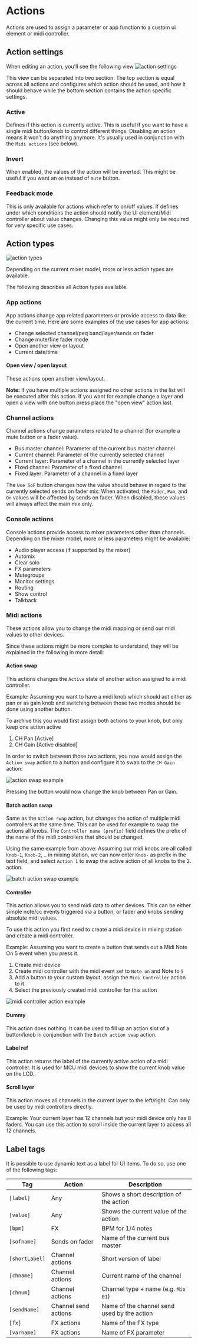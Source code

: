 # Actions

Actions are used to assign a parameter or app function to a custom ui element or midi controller.

## Action settings

When editing an action, you'll see the following view
![action settings](img/actions/action-settings.png)

This view can be separated into two section:
The top section is equal across all actions and configures which action should be used, and how it should behave
while the bottom section contains the action specific settings.

### Active

Defines if this action is currently active. This is useful if you want to have a single midi button/knob to control
different things. Disabling an action means it won't do anything anymore. It's usually used in conjunction with
the `Midi actions` (see below).

### Invert

When enabled, the values of the action will be inverted. This might be useful if you want an `on` instead of `mute`
button.

### Feedback mode

This is only available for actions which refer to on/off values. If defines under which conditions the action should
notify
the UI element/Midi controller about value changes. Changing this value might only be required for very specific use
cases.

## Action types

![action types](img/actions/action-types.png)

Depending on the current mixer model, more or less action types are available.

The following describes all Action types available.

### App actions

App actions change app related parameters or provide access to data like the current time.
Here are some examples of the use cases for app actions:

- Change selected channel/peq band/layer/sends on fader
- Change mute/fine fader mode
- Open another view or layout
- Current date/time

#### Open view / open layout

These actions open another view/layout.

**Note:** If you have multiple actions assigned no other actions in the list will be executed after this action.
If you want for example change a layer and open a view with one button press place the "open view" action last.

### Channel actions

Channel actions change parameters related to a channel (for example a mute button or a fader value).

- Bus master channel: Parameter of the current bus master channel
- Current channel: Parameter of the currently selected channel
- Current layer: Parameter of a channel in the currently selected layer
- Fixed channel: Parameter of a fixed channel
- Fixed layer: Parameter of a channel in a fixed layer

The `Use SoF` button changes how the value should behave in regard to the currently selected sends on fader mix:
When activated, the `Fader`, `Pan`, and `On` values will be affected by sends on fader. When disabled, these values will
always affect the main mix only.

### Console actions

Console actions provide access to mixer parameters other than channels.
Depending on the mixer model, more or less parameters might be available:

- Audio player access (if supported by the mixer)
- Automix
- Clear solo
- FX parameters
- Mutegroups
- Monitor settings
- Routing
- Show control
- Talkback

### Midi actions

These actions allow you to change the midi mapping or send our midi values to other devices.

Since these actions might be more complex to understand, they will be explained in the following in more detail:

#### Action swap

This actions changes the `Active` state of another action assigned to a midi controller.

Example:
Assuming you want to have a midi knob which should act either as pan or as gain knob and switching between those two
modes should be done using another button.

To archive this you would first assign both actions to your knob, but only keep one action active

1. CH Pan [Active]
2. CH Gain [Active disabled]

In order to switch between those two actions, you now would assign the `Action swap` action to a button
and configure it to swap to the `CH Gain` action:

![action swap example](img/actions/action-swap-example.png)

Pressing the button would now change the knob between Pan or Gain.

#### Batch action swap

Same as the `Action swap` action, but changes the action of multiple midi controllers at the same time.
This can be used for example to swap the actions all knobs.
The `Controller name (prefix)` field defines the prefix of the name of the midi controllers that should be changed.

Using the same example from above:
Assuming our midi knobs are all called `Knob-1`, `Knob-2`, .. in mixing station, we can now enter
`Knob-` as prefix in the text field, and select `Action 1` to swap the active action of all knobs to the 2. action.

![batch action swap example](img/actions/batch-action-swap-example.png)

#### Controller

This action allows you to send midi data to other devices.
This can be either simple note/cc events triggered via a button, or fader and knobs sending absolute midi values.

To use this action you first need to create a midi device in mixing station and create a midi controller.

Example:
Assuming you want to create a button that sends out a Midi Note On 5 event when you press it.

1. Create midi device
2. Create midi controller with the midi event set to `Note on` and Note to `5`
3. Add a button to your custom layout, assign the `Midi Controller` action to it
4. Select the previously created midi controller for this action

![midi controller action example](img/actions/controller-example.png)

#### Dummy

This action does nothing. It can be used to fill up an action slot of a button/knob in conjunction with
the `Batch action swap` action.

#### Label ref

This action returns the label of the currently active action of a midi controller.
It is used for MCU midi devices to show the current knob value on the LCD.

#### Scroll layer

This action moves all channels in the current layer to the left/right. Can only be used by midi controllers directly.

Example:
Your current layer has 12 channels but your midi device only has 8 faders.
You can use this action to scroll inside the current layer to access all 12 channels.

## Label tags

It is possible to use dynamic text as a label for UI items.
To do so, use one of the following tags:

| Tag            | Action               | Description                                 |
|----------------|----------------------|---------------------------------------------|
| `[label]`      | Any                  | Shows a short description of the action     |
| `[value]`      | Any                  | Shows the current value of the action       |
| `[bpm]`        | FX                   | BPM for 1/4 notes                           |
| `[sofname]`    | Sends on fader       | Name of the current bus master              |
| `[shortLabel]` | Channel actions      | Short version of label                      |
| `[chname]`     | Channel actions      | Current name of the channel                 |
| `[chnum]`      | Channel actions      | Channel type + name (e.g. `Mix 01`)         |
| `[sendName]`   | Channel send actions | Name of the channel send used by the action |
| `[fx]`         | FX actions           | Name of the FX type                         |
| `[varname]`    | FX actions           | Name of FX parameter                        |
